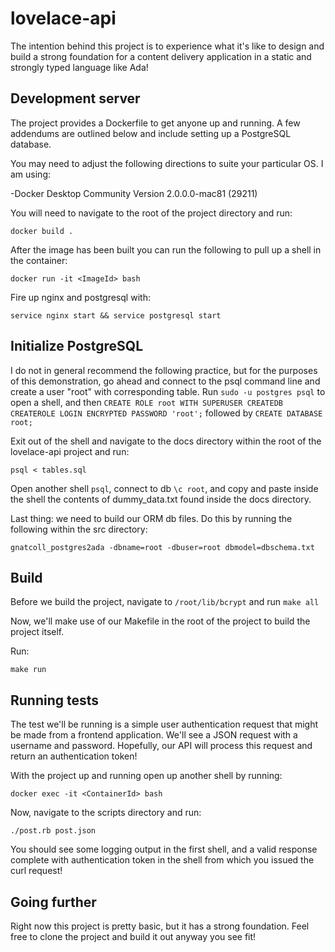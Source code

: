 # lovelace-api

The intention behind this project is to experience what it's like to design and build a strong foundation for a content delivery application in a static and strongly typed language like Ada!

## Development server

The project provides a Dockerfile to get anyone up and running. A few addendums are outlined below and include setting up a PostgreSQL database.

You may need to adjust the following directions to suite your particular OS. I am using:

-Docker Desktop Community Version 2.0.0.0-mac81 (29211)

You will need to navigate to the root of the project directory and run:

```
docker build .
```

After the image has been built you can run the following to pull up a shell in the container:

```
docker run -it <ImageId> bash
```

Fire up nginx and postgresql with:

```
service nginx start && service postgresql start
```

## Initialize PostgreSQL

I do not in general recommend the following practice, but for the purposes of this demonstration, go ahead and connect to the psql command line and create a user "root" with corresponding table.
Run `sudo -u postgres psql` to open a shell, and then `CREATE ROLE root WITH SUPERUSER CREATEDB CREATEROLE LOGIN ENCRYPTED PASSWORD 'root';` followed by `CREATE DATABASE root;`

Exit out of the shell and navigate to the docs directory within the root of the lovelace-api project and run:

```
psql < tables.sql
```

Open another shell `psql`, connect to db `\c root`, and copy and paste inside the shell the contents of dummy_data.txt found inside the docs directory.

Last thing: we need to build our ORM db files. Do this by running the following within the src directory:

```
gnatcoll_postgres2ada -dbname=root -dbuser=root dbmodel=dbschema.txt
```

## Build

Before we build the project, navigate to `/root/lib/bcrypt` and run `make all`

Now, we'll make use of our Makefile in the root of the project to build the project itself. 

Run:

```
make run
```

## Running tests

The test we'll be running is a simple user authentication request that might be made from a frontend application. We'll see a JSON request with a username and password. Hopefully, our API will process this request and return an authentication token! 

With the project up and running open up another shell by running:

```
docker exec -it <ContainerId> bash
```

Now, navigate to the scripts directory and run:

```
./post.rb post.json
```

You should see some logging output in the first shell, and a valid response complete with authentication token in the shell from which you issued the curl request!

## Going further

Right now this project is pretty basic, but it has a strong foundation. Feel free to clone the project and build it out anyway you see fit!

